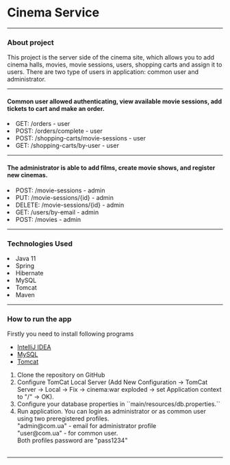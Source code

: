 # Cinema Service

<hr>

### About project
This project is the server side of the cinema site, which allows you to add cinema halls, movies, movie sessions,
users, shopping carts and assign it to users. There are two type of users in application: common user and administrator.

<hr>

#### Common user allowed authenticating, view available movie sessions, add tickets to cart and make an order.
<li>GET: /orders - user</li>
<li>POST: /orders/complete - user</li>
<li>POST: /shopping-carts/movie-sessions - user</li>
<li>GET: /shopping-carts/by-user - user</li>

<hr>

#### The administrator is able to add films, create movie shows, and register new cinemas.
<li>POST: /movie-sessions - admin</li>
<li>PUT: /movie-sessions/{id} - admin</li>
<li>DELETE: /movie-sessions/{id} - admin</li>
<li>GET: /users/by-email - admin</li>
<li>POST: /movies - admin</li>
<hr>

### Technologies Used
<li>Java 11</li>
<li>Spring</li>
<li>Hibernate</li>
<li>MySQL</li>
<li>Tomcat</li>
<li>Maven</li>
<hr>

### How to run the app
Firstly you need to install following programs
<ul>
<li><a href="https://www.jetbrains.com/idea/"> IntelliJ IDEA</a></li>
<li><a href="https://dev.mysql.com/downloads/installer/">MySQL</a></li>
<li><a href="https://tomcat.apache.org/download-90.cgi">Tomcat</a></li>
</ul>
<ol>
<li>Clone the repository on GitHub</li>
<li>Configure TomCat Local Server (Add New Configuration -> TomCat Server -> Local -> Fix -> cinema:war exploded -> set Application context to "/" -> OK).</li>
<li> Configure your database properties in ``main/resources/db.properties.``</li>
<li> Run application. You can login as administrator or as common user using two preregistered profiles. </br>
"admin@com.ua" - email for administrator profile </br>
"user@com.ua" - for common user. </br>
Both profiles password are "pass1234"</li> </br>
</ol>

<hr>